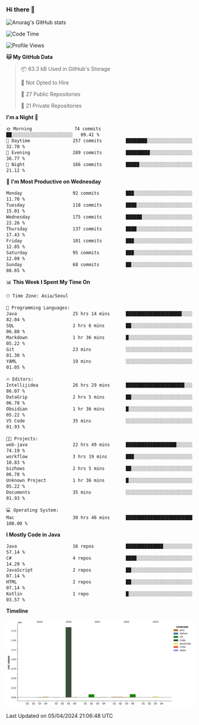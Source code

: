 ### Hi there 👋

![Anurag's GitHub stats](https://github-readme-stats.vercel.app/api?username=pllap&show_icons=true&theme=github_dark)

<!--START_SECTION:waka-->
![Code Time](http://img.shields.io/badge/Code%20Time-981%20hrs%206%20mins-blue)

![Profile Views](http://img.shields.io/badge/Profile%20Views-0-blue)

**🐱 My GitHub Data** 

> 📦 63.3 kB Used in GitHub's Storage 
 > 
> 🚫 Not Opted to Hire
 > 
> 📜 27 Public Repositories 
 > 
> 🔑 21 Private Repositories 
 > 
**I'm a Night 🦉** 

```text
🌞 Morning                74 commits          ██░░░░░░░░░░░░░░░░░░░░░░░   09.41 % 
🌆 Daytime                257 commits         ████████░░░░░░░░░░░░░░░░░   32.70 % 
🌃 Evening                289 commits         █████████░░░░░░░░░░░░░░░░   36.77 % 
🌙 Night                  166 commits         █████░░░░░░░░░░░░░░░░░░░░   21.12 % 
```
📅 **I'm Most Productive on Wednesday** 

```text
Monday                   92 commits          ███░░░░░░░░░░░░░░░░░░░░░░   11.70 % 
Tuesday                  118 commits         ████░░░░░░░░░░░░░░░░░░░░░   15.01 % 
Wednesday                175 commits         ██████░░░░░░░░░░░░░░░░░░░   22.26 % 
Thursday                 137 commits         ████░░░░░░░░░░░░░░░░░░░░░   17.43 % 
Friday                   101 commits         ███░░░░░░░░░░░░░░░░░░░░░░   12.85 % 
Saturday                 95 commits          ███░░░░░░░░░░░░░░░░░░░░░░   12.09 % 
Sunday                   68 commits          ██░░░░░░░░░░░░░░░░░░░░░░░   08.65 % 
```


📊 **This Week I Spent My Time On** 

```text
🕑︎ Time Zone: Asia/Seoul

💬 Programming Languages: 
Java                     25 hrs 14 mins      █████████████████████░░░░   82.04 % 
SQL                      2 hrs 6 mins        ██░░░░░░░░░░░░░░░░░░░░░░░   06.88 % 
Markdown                 1 hr 36 mins        █░░░░░░░░░░░░░░░░░░░░░░░░   05.22 % 
Git                      23 mins             ░░░░░░░░░░░░░░░░░░░░░░░░░   01.30 % 
YAML                     19 mins             ░░░░░░░░░░░░░░░░░░░░░░░░░   01.05 % 

🔥 Editors: 
Intellijidea             26 hrs 29 mins      ██████████████████████░░░   86.07 % 
DataGrip                 2 hrs 5 mins        ██░░░░░░░░░░░░░░░░░░░░░░░   06.78 % 
Obsidian                 1 hr 36 mins        █░░░░░░░░░░░░░░░░░░░░░░░░   05.22 % 
VS Code                  35 mins             ░░░░░░░░░░░░░░░░░░░░░░░░░   01.93 % 

🐱‍💻 Projects: 
web-java                 22 hrs 49 mins      ███████████████████░░░░░░   74.19 % 
workflow                 3 hrs 19 mins       ███░░░░░░░░░░░░░░░░░░░░░░   10.83 % 
bizhows                  2 hrs 5 mins        ██░░░░░░░░░░░░░░░░░░░░░░░   06.78 % 
Unknown Project          1 hr 36 mins        █░░░░░░░░░░░░░░░░░░░░░░░░   05.22 % 
Documents                35 mins             ░░░░░░░░░░░░░░░░░░░░░░░░░   01.93 % 

💻 Operating System: 
Mac                      30 hrs 46 mins      █████████████████████████   100.00 % 
```

**I Mostly Code in Java** 

```text
Java                     16 repos            ██████████████░░░░░░░░░░░   57.14 % 
C#                       4 repos             ████░░░░░░░░░░░░░░░░░░░░░   14.29 % 
JavaScript               2 repos             ██░░░░░░░░░░░░░░░░░░░░░░░   07.14 % 
HTML                     2 repos             ██░░░░░░░░░░░░░░░░░░░░░░░   07.14 % 
Kotlin                   1 repo              █░░░░░░░░░░░░░░░░░░░░░░░░   03.57 % 
```



**Timeline**

![Lines of Code chart](https://raw.githubusercontent.com/pllap/pllap/main/assets/bar_graph.png)


 Last Updated on 05/04/2024 21:06:48 UTC
<!--END_SECTION:waka-->


<!--
**pllap/pllap** is a ✨ _special_ ✨ repository because its `README.md` (this file) appears on your GitHub profile.

Here are some ideas to get you started:

- 🔭 I’m currently working on ...
- 🌱 I’m currently learning ...
- 👯 I’m looking to collaborate on ...
- 🤔 I’m looking for help with ...
- 💬 Ask me about ...
- 📫 How to reach me: ...
- 😄 Pronouns: ...
- ⚡ Fun fact: ...
-->
